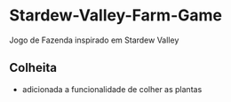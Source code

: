 # Stardew-Valley-Farm-Game
Jogo de Fazenda inspirado em Stardew Valley

## Colheita
- adicionada a funcionalidade de colher as plantas


